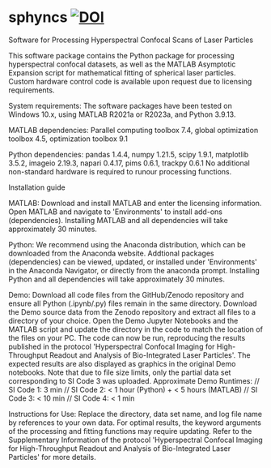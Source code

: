 # sphyncs <a href="https://doi.org/10.5281/zenodo.8121135"><img src="https://zenodo.org/badge/DOI/10.5281/zenodo.8121135.svg" alt="DOI"></a>
Software for Processing Hyperspectral Confocal Scans of Laser Particles

This software package contains the Python package for processing hyperspectral confocal datasets, 
as well as the MATLAB Asymptotic Expansion script for mathematical fitting of spherical laser particles.
Custom hardware control code is available upon request due to licensing requirements. 

System requirements: The software packages have been tested on Windows 10.x, using MATLAB R2021a or R2023a, and Python 3.9.13.

MATLAB dependencies: Parallel computing toolbox 7.4, global optimization toolbox 4.5, optimization toolbox 9.1

Python dependencies: pandas 1.4.4, numpy 1.21.5, scipy 1.9.1, matplotlib 3.5.2, imageio 2.19.3, napari 0.4.17, pims 0.6.1, trackpy 0.6.1
No additional non-standard hardware is required to runour processing functions.

Installation guide

MATLAB: Download and install MATLAB and enter the licensing information. Open MATLAB and navigate to 'Environments' to install add-ons (dependencies).
Installing MATLAB and all dependencies will take approximately 30 minutes.

Python: We recommend using the Anaconda distribution, which can be downloaded from the Anaconda website.
Addtional packages (dependencies) can be viewed, updated, or installed under 'Environments' in the Anaconda Navigator, or directly from the anaconda prompt.
Installing Python and all dependencies will take approximately 30 minutes.

Demo: Download all code files from the GitHub/Zenodo repository and ensure all Python (.ipynb/.py) files remain in the same directory. 
Download the Demo source data from the Zenodo repository and extract all files to a directory of your choice.
Open the Demo Jupyter Notebooks and the MATLAB script and update the directory in the code to match the location of the files on your PC.
The code can now be run, reproducing the results published in the protocol 'Hyperspectral Confocal Imaging for High-Throughput Readout and Analysis of Bio-Integrated Laser Particles'.
The expected results are also displayed as graphics in the original Demo notebooks. Note that due to file size limits, only the partial data set corresponding to SI Code 3 was uploaded.
Approximate Demo Runtimes: // SI Code 1: 3 min // SI Code 2: < 1 hour (Python) + < 5 hours (MATLAB) // SI Code 3: < 10 min // SI Code 4: < 1 min

Instructions for Use: Replace the directory, data set name, and log file name by references to your own data.
For optimal results, the keyword arguments of the processing and fitting functions may require updating.
Refer to the Supplementary Information of the protocol 'Hyperspectral Confocal Imaging for High-Throughput Readout and Analysis of Bio-Integrated Laser Particles' for more details.
